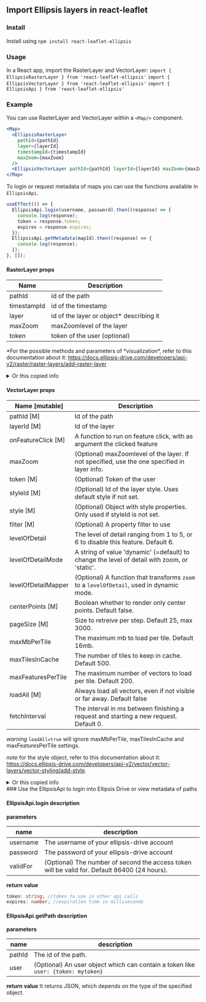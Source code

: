 ## Import Ellipsis layers in react-leaflet

### Install

Install using `npm install react-leaflet-ellipsis`

### Usage

In a React app, import the RasterLayer and VectorLayer:
`import { EllipsisRasterLayer } from 'react-leaflet-ellipsis'`
`import { EllipsisVectorLayer } from 'react-leaflet-ellipsis'`
`import { EllipsisApi } from 'react-leaflet-ellipsis'`

### Example

You can use RasterLayer and VectorLayer within a `<Map/>` component.

```jsx
<Map>
  <EllipsisRasterLayer
    pathId={pathId}
    layer={layerId}
    timestampId={timestampId}
    maxZoom={maxZoom}
  />
  <EllipsisVectorLayer pathId={pathId} layerId={layerId} maxZoom={maxZoom} />
</Map>
```

To login or request metadata of maps you can use the functions available in `EllipsisApi`.

```js
useEffect(() => {
  EllipsisApi.login(username, password).then((response) => {
    console.log(response);
    token = response.token;
    expires = response.expires;
  });
  EllipsisApi.getMetadata(mapId).then((response) => {
    console.log(response);
  });
}, []);
```

#### RasterLayer props

| Name        | Description                               |
| ----------- | ----------------------------------------- |
| pathId      | id of the path                            |
| timestampId | id of the timestamp                       |
| layer       | id of the layer or object\* describing it |
| maxZoom     | maxZoomlevel of the layer                 |
| token       | token of the user (optional)              |

*For the possible methods and parameters of *visualization\*, refer to this documentation about it: https://docs.ellipsis-drive.com/developers/api-v2/raster/raster-layers/add-raster-layer

<details>
<summary>Or this copied info</summary>

method names: 'contour', 'hillShade', 'vector', 'rgb', 'colorScale' or 'index'.

parameters:

for method = bandToColor

{ "bandNumber": <band number as int>, "transitionPoints":[{"color":<color as hex>,"value":<transition value as float>},{"color":<color as hex>,"value":<transition value as float>},{"color":<color as hex>,"value":<transition value as float>}], 'alpha':<float between 0 ad 1>, "period":<periodicity as float>}

or

{ "bandNumber": <band number as int>, "rangeToColor":[{"color":<color as hex>,"fromValue":<start value as float>,"toValue":<end value as float>}], 'alpha':<float between 0 ad 1>, "period":<periodicity as float>}

for method=rgb

{'bands': [{"bandNumber":<band number as int>, "weight": <weight as float>, "bias": <bias af float>, "color":<one of red, green or blue>},{"bandNumber":<band number as int>, "weight": <weight as float>, "bias": <bias af float>, "color":<one of red, green or blue>},{"bandNumber":<band number as int>, "weight": <weight as float>, "bias": <bias af float>, "color":<one of red, green or blue>} ], 'alpha': <flaot between 0 and 1>}

for method = index

{ "positiveBand":{"bandNumber":<band number as int>, "weight":<weight as float>, "bias":<bias as float>},"negativeBand":{"bandNumber":<band number as int>, "weight":<weight as float>, "bias":<bias as float>}, "transitionPoints":[{"color":<color as hex>,"value":<transition value as float>},{"color":<color as hex>,"value":<transition value as float>},{"color":<color as hex>,"value":<transition value as float>}], 'alpha':<float between 0 ad 1>}

or

{ "positiveBand":{"bandNumber":<band number as int>, "weight":<weight as float>, "bias":<bias as float>},"negativeBand":{"bandNumber":<band number as int>, "weight":<weight as float>, "bias":<bias as float>}, "rangeToColor":[{"color":<color as hex>,"fromValue":<start value as float>,"toValue":<end value as float>}], 'alpha':<float between 0 ad 1>}

for method=hillShade

{"angle": <float between 0 and 90>, "bandNumber": <band number as int>, "alpha":<float between 0 and 1>}

for method=vectorField

{"clipValueMin":<value to clip to as float>,"clipValueMax":<value to clip from as float>, "xDirection":{"bandNumber":<band number as int>, "weight":<weight as float>, "bias":<bias as float>}, "yDirection":{"bandNumber":<band number as int>, "weight":<weight as float>, "bias":<bias as float>}}

Each method can have an optional parameter noData. No data must be an array of objects. Each object must have a bandNumber as int, fromValue as float and toValue as float. Pixels for which values is the given bandNumber are between fromValue and toValue are made transparent.

</details>

#### VectorLayer props

| Name [mutable]     | Description                                                                                  |
| ------------------ | -------------------------------------------------------------------------------------------- |
| pathId [M]         | Id of the path                                                                               |
| layerId [M]        | Id of the layer                                                                              |
| onFeatureClick [M] | A function to run on feature click, with as argument the clicked feature                     |
| maxZoom            | (Optional) maxZoomlevel of the layer. If not specified, use the one specified in layer info. |
| token [M]          | (Optional) Token of the user                                                                 |
| styleId [M]        | (Optional) Id of the layer style. Uses default style if not set.                             |
| style [M]          | (Optional) Object with style properties. Only used if styleId is not set.                    |
| filter [M]         | (Optional) A property filter to use                                                          |
| levelOfDetail      | The level of detail ranging from 1 to 5, or 6 to disable this feature. Default 6.  	        |
| levelOfDetailMode  | A string of value 'dynamic' (=default) to change the level of detail with zoom, or 'static'. |
| levelOfDetailMapper| (Optional) A function that transforms `zoom` to a `levelOfDetail`, used in dynamic mode.     |
| centerPoints [M]   | Boolean whether to render only center points. Default false.                                 |
| pageSize [M]       | Size to retreive per step. Default 25, max 3000.                                             |
| maxMbPerTile       | The maximum mb to load per tile. Default 16mb.                                               |
| maxTilesInCache    | The number of tiles to keep in cache. Default 500.                                           |
| maxFeaturesPerTile | The maximum number of vectors to load per tile. Default 200.                                 |
| loadAll [M]        | Always load all vectors, even if not visible or far away. Default false                      |
| fetchInterval      | The interval in ms between finishing a request and starting a new request. Default 0.        |


_warning_ `loadAll=true` will ignore maxMbPerTile, maxTilesInCache and maxFeaturesPerTile settings.

_note_ for the style object, refer to this documentation about it: https://docs.ellipsis-drive.com/developers/api-v2/vector/vector-layers/vector-styling/add-style.

<details>
<summary>Or this copied info</summary>
○ 'rules': Parameters contains the property 'rules' being an array of objects with required properties 'property', 'value' and 'color' and optional properties 'operator' and 'alpha'. 'property' should be the name of the property to style by and should be of type string, 'value' should be the cutoff point of the style and must be the same type as the property, 'color' is the color of the style and must be a rgb hex code, 'operator'determines whether the styling should occur at, under or over the cutoff point and must be one of '=', '<', '>', '<=', '>=' or '!=' with default '=' and 'alpha' should be the transparency of the color on a 0 to 1 scale with default 0.5.

○ 'rangeToColor': Parameters contains the required property 'rangeToColor' and optional property 'periodic', where 'rangeToColor' should be an array of objects with required properties 'property', 'fromValue', 'toValue' and 'color' and optional property 'alpha', where 'property' should be the name of the property to style by and should be of type string, 'fromValue' and 'toValue' should be the minimum and maximum value of the range respectively, 'color' is the color to use if the property falls inclusively between the fromValue and toValue and should be a rgb hex code color and 'alpha' should be the transparency of the color on a 0 to 1 scale with default 0.5. 'periodic' should be a positive float used when the remainder from dividing the value of the property by the periodic should be used to evaluate the ranges instead.

○ 'transitionPoints': Parameters contains the required properties 'property' and 'transitionPoints' and optional property 'periodic', where 'property' should be the name of the property to style by and should be of type string, 'transitionPoints' should be an array of objects with required properties 'value' and 'color' and optional property 'alpha', where 'value' should be the value at which the next transition starts, 'color' is the color to use if the property falls in the interval before or after the transition point and should be a rgb hex code color and 'alpha' should be the transparency of the color on a 0 to 1 scale with 0.5 as default. 'periodic' should be a positive float used when the remainder from dividing the value of the property by the periodic should be used to evaluate the ranges instead.

○ 'random': Parameters contains the required property 'property' and optional property 'alpha', where 'property' should be the name of the property by which to randomly assign colors and should be of type string and 'alpha' should be the transparency of the color on a 0 to 1 scale with default 0.5.

</details>
### Use the EllipsisApi to login into Ellipsis Drive or view metadata of paths

#### EllipsisApi.login description

**parameters**

| name     | description                                                                                   |
| -------- | --------------------------------------------------------------------------------------------- |
| username | The username of your ellipsis-drive account                                                   |
| password | The password of your ellipsis-drive account                                                   |
| validFor | (Optional) The number of second the access token will be valid for. Default 86400 (24 hours). |

**return value**

```ts
token: string; //token to use in other api calls
expires: number; //expiration time in milliseconds
```

#### EllipsisApi.getPath description

**parameters**

| name   | description                                                                       |
| ------ | --------------------------------------------------------------------------------- |
| pathId | The id of the path.                                                               |
| user   | (Optional) An user object which can contain a token like `user: {token: mytoken}` |

**return value**
It returns JSON, which depends on the type of the specified object.
